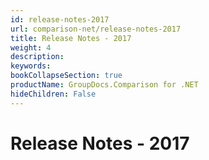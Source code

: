 ```yaml
---
id: release-notes-2017
url: comparison-net/release-notes-2017
title: Release Notes - 2017
weight: 4
description: 
keywords: 
bookCollapseSection: true
productName: GroupDocs.Comparison for .NET
hideChildren: False
---
```


# Release Notes - 2017

